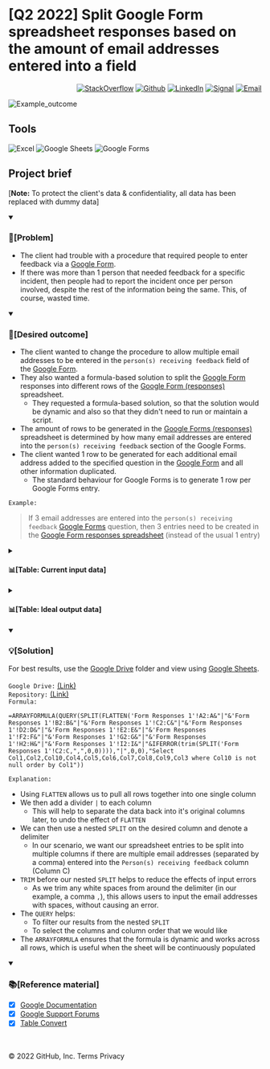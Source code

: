 # [Q2 2022] Split Google Form spreadsheet responses based on the amount of email addresses entered into a field
<p align="right"> <a 
href="https://stackoverflow.com/users/18680621/sam-taylor" target="_blank"><img alt="StackOverflow" 
src="https://stackoverflow-badge.vercel.app/?userID=18680621" /></a> <a 
href="https://github.com/SamTaylor92" target="_blank"><img alt="Github" 
src="https://img.shields.io/badge/GitHub-181717.svg?style=for-the-badge&logo=GitHub&logoColor=white" /></a> <a 
href="https://www.linkedin.com/in/samjamest" target="_blank"><img alt="LinkedIn" 
src="https://img.shields.io/badge/LinkedIn-0A66C2.svg?style=for-the-badge&logo=LinkedIn&logoColor=white" /></a> <a 
href="https://signal.group/#CjQKIO50NLkjJmSisbgDD4OhRj5lHG7X-SJTOl-Dn8Fkc4FpEhCYdnCVL1ok4DlVNntY3mGe" target="_blank"><img alt="Signal" src="https://img.shields.io/badge/Signal-3A76F0.svg?style=for-the-badge&logo=Signal&logoColor=white"/></a> <a 
href="mailto:samtaylor92@live.co.uk" target="_blank"><img alt="Email" src="https://img.shields.io/badge/Gmail-D14836?style=for-the-badge&logo=gmail&logoColor=white" /></a>
</p>
<p align="right">
  
![Example_outcome](https://user-images.githubusercontent.com/105542266/171631328-dea24fec-85f9-4053-b764-d875b1bf6499.png)

<h2> Tools</h2>
<p>
<a target="_blank"><img alt="Excel" src="https://img.shields.io/badge/Microsoft%20Excel-217346.svg?style=for-the-badge&logo=Microsoft-Excel&logoColor=white"/></a>
<a target="_blank"><img alt="Google Sheets" src="https://img.shields.io/badge/Google%20Sheets-34A853.svg?style=for-the-badge&logo=Google-Sheets&logoColor=white"/></a>
<a target="_blank"><img alt="Google Forms" src="https://img.shields.io/badge/Google%20Forms-7A1FA2.svg?style=for-the-badge&logo=Google&logoColor=white"/></a>
</p>
  
## Project brief
[**Note:** To protect the client's data & confidentiality, all data has been replaced with dummy data]  

<details open>
<summary> <h3>💼[Problem]</h3> </summary>
  
- The client had trouble with a procedure that required people to enter feedback via a [Google Form](https://docs.google.com/forms/d/1S6O072szAOvC3gC9Y0Xg4-_6mz1vwqweOJRUHXM3gis/viewform?edit_requested=true).<br>
- If there was more than 1 person that needed feedback for a specific incident, then people had to report the incident once per person involved, despite the rest of the information being the same. This, of course, wasted time. <br>

</details>
</details>
  
  
<details open>
<summary> <h3>🎯[Desired outcome]</h3> </summary>

- The client wanted to change the procedure to allow multiple email addresses to be entered in the `person(s) receiving feedback` field of the [Google Form](https://docs.google.com/forms/d/1S6O072szAOvC3gC9Y0Xg4-_6mz1vwqweOJRUHXM3gis/viewform?edit_requested=true).
- They also wanted a formula-based solution to split the [Google Form](https://docs.google.com/forms/d/1S6O072szAOvC3gC9Y0Xg4-_6mz1vwqweOJRUHXM3gis/viewform?edit_requested=true) responses into different rows of the [Google Form (responses)](https://docs.google.com/spreadsheets/d/1m78KrpmYFooY-qyqPZyqhWqVIkb9rdX4-7U85oVYeY0/edit?usp=sharing) spreadsheet.
  - They requested a formula-based solution, so that the solution would be dynamic and also so that they didn't need to run or maintain a script.
- The amount of rows to be generated in the [Google Forms (responses)](https://docs.google.com/spreadsheets/d/1m78KrpmYFooY-qyqPZyqhWqVIkb9rdX4-7U85oVYeY0/edit?usp=sharing) spreadsheet is determined by how many email addresses are entered into the `person(s) receiving feedback` section of the Google Forms.
- The client wanted 1 row to be generated for each additional email address added to the specified question in the [Google Form](https://docs.google.com/forms/d/1S6O072szAOvC3gC9Y0Xg4-_6mz1vwqweOJRUHXM3gis/viewform?edit_requested=true) and all other information duplicated.
  - The standard behaviour for Google Forms is to generate 1 row per Google Forms entry. <br>

`Example:`
>If 3 email addresses are entered into the `person(s) receiving feedback` [Google Forms](https://docs.google.com/forms/d/1S6O072szAOvC3gC9Y0Xg4-_6mz1vwqweOJRUHXM3gis/viewform?edit_requested=true) question, then 3 entries need to be created in the [Google Form responses spreadsheet](https://docs.google.com/spreadsheets/d/1m78KrpmYFooY-qyqPZyqhWqVIkb9rdX4-7U85oVYeY0/edit?usp=sharing) (instead of the usual 1 entry)

<details>
<summary> <h4>📊[Table: Current input data]</h4> </summary>

| **Timestamp**     | **Person giving feedback**                  | **Person receiving feedback**                                                  | **[Question A]** | **[Question B]** | **[Question C]** | **[Question D]** | **[Question E]** | **[Question F]** |
|-------------------|---------------------------------------------|--------------------------------------------------------------------------------|------------------|------------------|------------------|------------------|------------------|------------------|
| 6/2/2022 14:08:01 | commaspace@commaspace.com                   | commaspace@.com, commaspace2@.com                                              | Answer A         | Option 1         | Option 2         | Option 1         | Text             | Text             |
| 6/2/2022 14:08:32 | spacecomma@spacecomma.com                   | spacecomma@.com ,spacecomma2@.com                                              | Text             | Option 2         | Option 2         | Option 2         | Text             | Text             |
| 6/2/2022 14:08:54 | spacecomma@spacecomma.com                   | spacecommaspace@.com , spacecommaspace2@.com                                   | Text             | Option 2         | Option 2         | Option 5         | Text             | Text             |
| 6/2/2022 14:09:27 | 3emails@hotmail.com                         | email1@hotmail.com,email2@hotmail.com,email3@hotmail.com                       | Text             | Option 2         | Option 2         | Option 9         | Text             | Text             |
| 6/2/2022 14:10:02 | 3-emails-different-comma-errors@hotmail.com | email1spacecomma@hotmail.com ,email2commaspace@hotmail.com, email3@hotmail.com | Text             | Option 2         | Option 1         | Option 7         | Text             | Text             |

</details>

<details>
<summary> <h4>📊[Table: Ideal output data]</h4> </summary>  

| **Timestamp**             | **Person giving feedback**                  | **Person receiving feedback** | **[Question A]** | **[Question B]** | **[Question C]** | **[Question D]** | **[Question E]** | **[Question F]** | **Original email entry**                                                       |
|---------------------------|---------------------------------------------|-------------------------------|------------------|------------------|------------------|------------------|------------------|------------------|--------------------------------------------------------------------------------|
| June 2, 2022  [14:08:01]  | commaspace@commaspace.com                   | commaspace@.com               | Answer A         | Option 1         | Option 2         | Option 1         | Text             | Text             | commaspace@.com, commaspace2@.com                                              |
| June 2, 2022  [14:08:01]  | commaspace@commaspace.com                   | commaspace2@.com              | Answer A         | Option 1         | Option 2         | Option 1         | Text             | Text             | commaspace@.com, commaspace2@.com                                              |
| June 2, 2022  [14:08:32]  | spacecomma@spacecomma.com                   | spacecomma@.com               | Text             | Option 2         | Option 2         | Option 2         | Text             | Text             | spacecomma@.com ,spacecomma2@.com                                              |
| June 2, 2022  [14:08:32]  | spacecomma@spacecomma.com                   | spacecomma2@.com              | Text             | Option 2         | Option 2         | Option 2         | Text             | Text             | spacecomma@.com ,spacecomma2@.com                                              |
| June 2, 2022  [14:08:54]  | spacecomma@spacecomma.com                   | spacecommaspace@.com          | Text             | Option 2         | Option 2         | Option 5         | Text             | Text             | spacecommaspace@.com , spacecommaspace2@.com                                   |
| June 2, 2022  [14:08:54]  | spacecomma@spacecomma.com                   | spacecommaspace2@.com         | Text             | Option 2         | Option 2         | Option 5         | Text             | Text             | spacecommaspace@.com , spacecommaspace2@.com                                   |
| June 02, 2022  [14:09:27] | 3emails@hotmail.com                         | email1@hotmail.com            | Text             | Option 2         | Option 2         | Option 9         | Text             | Text             | email1@hotmail.com,email2@hotmail.com,email3@hotmail.com                       |
| June 02, 2022  [14:09:27] | 3emails@hotmail.com                         | email2@hotmail.com            | Text             | Option 2         | Option 2         | Option 9         | Text             | Text             | email1@hotmail.com,email2@hotmail.com,email3@hotmail.com                       |
| June 2, 2022  [14:09:27]  | 3emails@hotmail.com                         | email3@hotmail.com            | Text             | Option 2         | Option 2         | Option 9         | Text             | Text             | email1@hotmail.com,email2@hotmail.com,email3@hotmail.com                       |
| June 2, 2022  [14:10:02]  | 3-emails-different-comma-errors@hotmail.com | email1spacecomma@hotmail.com  | Text             | Option 2         | Option 1         | Option 7         | Text             | Text             | email1spacecomma@hotmail.com ,email2commaspace@hotmail.com, email3@hotmail.com |
| June 2, 2022  [14:10:02]  | 3-emails-different-comma-errors@hotmail.com | email2commaspace@hotmail.com  | Text             | Option 2         | Option 1         | Option 7         | Text             | Text             | email1spacecomma@hotmail.com ,email2commaspace@hotmail.com, email3@hotmail.com |
| June 2, 2022  [14:10:02]  | 3-emails-different-comma-errors@hotmail.com | email3@hotmail.com            | Text             | Option 2         | Option 1         | Option 7         | Text             | Text             | email1spacecomma@hotmail.com ,email2commaspace@hotmail.com, email3@hotmail.com |

</details>
  
  
</details>
</details>  

<details open>
<summary> <h3>💡[Solution]</h3> </summary>

For best results, use the [Google Drive](https://drive.google.com/drive/folders/1WyRiRz61UrZTVK4pKKVhwpSlE0xBss7D?usp=sharing) folder and view using [Google Sheets](https://docs.google.com/spreadsheets/d/1m78KrpmYFooY-qyqPZyqhWqVIkb9rdX4-7U85oVYeY0/edit?usp=sharing).<br>  
`Google Drive:` [(Link)](https://drive.google.com/drive/folders/1WyRiRz61UrZTVK4pKKVhwpSlE0xBss7D?usp=sharing)  
`Repository:` [(Link)](https://github.com/SamTaylor92/-Q2-2022--Split-Google-Form-responses--1-row-per-email-address-)<br> 
`Formula:` 
```
=ARRAYFORMULA(QUERY(SPLIT(FLATTEN('Form Responses 1'!A2:A&"|"&'Form Responses 1'!B2:B&"|"&'Form Responses 1'!C2:C&"|"&'Form Responses 1'!D2:D&"|"&'Form Responses 1'!E2:E&"|"&'Form Responses 1'!F2:F&"|"&'Form Responses 1'!G2:G&"|"&'Form Responses 1'!H2:H&"|"&'Form Responses 1'!I2:I&"|"&IFERROR(trim(SPLIT('Form Responses 1'!C2:C,",",0,0)))),"|",0,0),"Select Col1,Col2,Col10,Col4,Col5,Col6,Col7,Col8,Col9,Col3 where Col10 is not null order by Col1"))
```    
`Explanation:` <br>
- Using `FLATTEN` allows us to pull all rows together into one single column
- We then add a divider `|` to each column
  - This will help to separate the data back into it's original columns later, to undo the effect of `FLATTEN`
- We can then use a nested `SPLIT` on the desired column and denote a delimiter
  - In our scenario, we want our spreadsheet entries to be split into multiple columns if there are multiple email addresses (separated by a comma) entered into the `Person(s) receiving feedback` column (Column C)
- `TRIM` before our nested `SPLIT` helps to reduce the effects of input errors 
   - As we trim any white spaces from around the delimiter (in our example, a comma `,`), this allows users to input the email addresses with spaces, without causing an error. 
- The `QUERY` helps:
  - To filter our results from the nested `SPLIT`
  - To select the columns and column order that we would like  
- The `ARRAYFORMULA` ensures that the formula is dynamic and works across all rows, which is useful when the sheet will be continuously populated
  
</details>
</details>

<details open>
<summary> <h3>📚[Reference material]</h3> </summary>
  
- [x] [Google Documentation](https://support.google.com/docs/answer/10307761?hl=en)
- [x] [Google Support Forums](https://support.google.com/docs/thread/46674663/can-anyone-help-me-to-split-the-date-stamp-and-text-in-the-string-%E2%80%9Capproval-history-status-app?hl=en)    
- [x] [Table Convert](https://tableconvert.com/)
  
</details>
</details>

</p>

</br></br>
© 2022 GitHub, Inc.
Terms
Privacy
